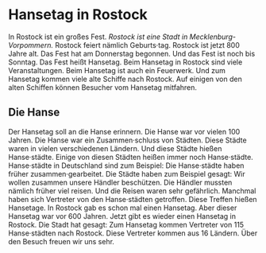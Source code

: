 # Hansetag in Rostock

In Rostock ist ein großes Fest. 
*Rostock ist eine Stadt in Mecklenburg-Vorpommern.* Rostock feiert nämlich Geburts·tag. Rostock ist jetzt 800 Jahre alt. Das Fest hat am Donnerstag begonnen. Und das Fest ist noch bis Sonntag. 
Das Fest heißt Hansetag. Beim Hansetag in Rostock sind viele Veranstaltungen. Beim Hansetag ist auch ein Feuerwerk. Und zum Hansetag kommen viele alte Schiffe nach Rostock. Auf einigen von den alten Schiffen können Besucher vom Hansetag mitfahren. 

## Die Hanse
Der Hansetag soll an die Hanse erinnern. Die Hanse war vor vielen 100 Jahren. Die Hanse war ein Zusammen·schluss von Städten. Diese Städte waren in vielen verschiedenen Ländern. Und diese Städte hießen Hanse·städte. Einige von diesen Städten heißen immer noch Hanse·städte. Hanse·städte in Deutschland sind zum Beispiel: 
Die Hanse·städte haben früher zusammen·gearbeitet. Die Städte haben zum Beispiel gesagt: Wir wollen zusammen unsere Händler beschützen. Die Händler mussten nämlich früher viel reisen. Und die Reisen waren sehr gefährlich. 
Manchmal haben sich Vertreter von den Hanse·städten getroffen. Diese Treffen hießen Hansetage. In Rostock gab es schon mal einen Hansetag. Aber dieser Hansetag war vor 600 Jahren. Jetzt gibt es wieder einen Hansetag in Rostock. Die Stadt hat gesagt: Zum Hansetag kommen Vertreter von 115 Hanse·städten nach Rostock. Diese Vertreter kommen aus 16 Ländern. Über den Besuch freuen wir uns sehr. 
